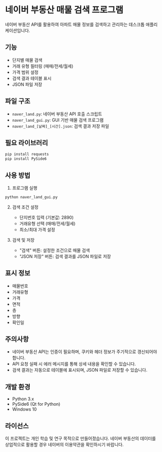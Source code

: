 # 네이버 부동산 매물 검색 프로그램

네이버 부동산 API를 활용하여 아파트 매물 정보를 검색하고 관리하는 데스크톱 애플리케이션입니다.

## 기능

- 단지별 매물 검색
- 거래 유형 필터링 (매매/전세/월세)
- 가격 범위 설정
- 검색 결과 테이블 표시
- JSON 파일 저장

## 파일 구조

- `naver_land.py`: 네이버 부동산 API 호출 스크립트
- `naver_land_gui.py`: GUI 기반 매물 검색 프로그램
- `naver_land_[날짜]_[시간].json`: 검색 결과 저장 파일

## 필요 라이브러리

```bash
pip install requests
pip install PySide6
```

## 사용 방법

1. 프로그램 실행
```bash
python naver_land_gui.py
```

2. 검색 조건 설정
   - 단지번호 입력 (기본값: 2890)
   - 거래유형 선택 (매매/전세/월세)
   - 최소/최대 가격 설정

3. 검색 및 저장
   - "검색" 버튼: 설정한 조건으로 매물 검색
   - "JSON 저장" 버튼: 검색 결과를 JSON 파일로 저장

## 표시 정보

- 매물번호
- 거래유형
- 가격
- 면적
- 층
- 방향
- 확인일

## 주의사항

- 네이버 부동산 API는 인증이 필요하며, 쿠키와 헤더 정보가 주기적으로 갱신되어야 합니다.
- API 요청 실패 시 에러 메시지를 통해 상세 내용을 확인할 수 있습니다.
- 검색 결과는 자동으로 테이블에 표시되며, JSON 파일로 저장할 수 있습니다.

## 개발 환경

- Python 3.x
- PySide6 (Qt for Python)
- Windows 10

## 라이선스

이 프로젝트는 개인 학습 및 연구 목적으로 만들어졌습니다.
네이버 부동산의 데이터를 상업적으로 활용할 경우 네이버의 이용약관을 확인하시기 바랍니다. 
